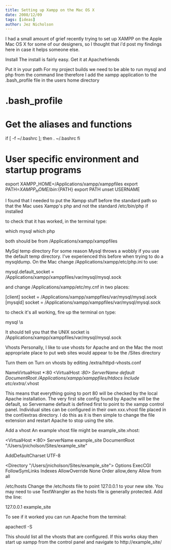 ```yaml
---
title: Setting up Xampp on the Mac OS X
date: 2008/12/09
tags: [ideas]
author: Jez Nicholson
---
```

I had a small amount of grief recently trying to set up XAMPP on the Apple Mac OS X for some of our designers, so I thought that i'd post my findings here in case it helps someone else.

Install
The install is fairly easy. Get it at Apachefriends

Put it in your path
For my project builds we need to be able to run mysql and php from the command line therefore I add the xampp application to the .bash_profile file in the users home directory

# .bash_profile
# Get the aliases and functions
if [ -f ~/.bashrc ]; then
. ~/.bashrc
fi
# User specific environment and startup programs
export XAMPP_HOME=/Applications/xampp/xamppfiles
export PATH=${XAMPP_HOME}/bin:${PATH}
export PATH
unset USERNAME

I found that I needed to put the Xampp stuff before the standard path so that the Mac uses Xampp's php and not the standard /etc/bin/php if installed

to check that it has worked, in the terminal type:

which mysql
which php

both should be from /Applications/xampp/xamppfiles

MySql temp directory
For some reason Mysql throws a wobbly if you use the default temp directory. I've experienced this before when trying to do a mysqldump. On the Mac change /Applications/xampp/etc/php.ini to use:

mysql.default_socket = /Applications/xampp/xamppfiles/var/mysql/mysql.sock

and change /Applications/xampp/etc/my.cnf in two places:

[client]
socket = /Applications/xampp/xamppfiles/var/mysql/mysql.sock
[mysqld]
socket = /Applications/xampp/xamppfiles/var/mysql/mysql.sock

to check it's all working, fire up the terminal on type:

mysql
\s

It should tell you that the UNIX socket is /Applications/xampp/xamppfiles/var/mysql/mysql.sock

Vhosts
Personally, I like to use vhosts for Apache and on the Mac the most appropriate place to put web sites would appear to be the /Sites directory

Turn them on
Turn on vhosts by editing /extra/httpd-vhosts.conf

NameVirtualHost *:80
<VirtualHost *:80>
  ServerName default
  DocumentRoot /Applications/xampp/xamppfiles/htdocs
</VirtualHost>
Include etc/extra/*.vhost

This means that everything going to port 80 will be checked by the local Apache installation. The very first site config found by Apache will be the default, so Servername default is defined first to point to the xampp control panel. Individual sites can be configured in their own xxx.vhost file placed in the conf/extras directory. I do this as it is then simple to change the file extension and restart Apache to stop using the site.

Add a vhost
An example vhost file might be example_site.vhost:

<VirtualHost *:80>
  ServerName example_site
  DocumentRoot "/Users/jnicholson/Sites/example_site"

  AddDefaultCharset UTF-8

  <Directory "/Users/jnicholson/Sites/example_site">
    Options ExecCGI FollowSymLinks Indexes
    AllowOverride None
    Order allow,deny
    Allow from all
  </Directory>
</VirtualHost>

/etc/hosts
Change the /etc/hosts file to point 127.0.0.1 to your new site. You may need to use TextWrangler as the hosts file is generally protected. Add the line:

127.0.0.1 example_site

To see if it worked you can run Apache from the terminal:

apachectl -S

This should list all the vhosts that are configured. If this works okay then start up xampp from the control panel and navigate to http://example_site/
